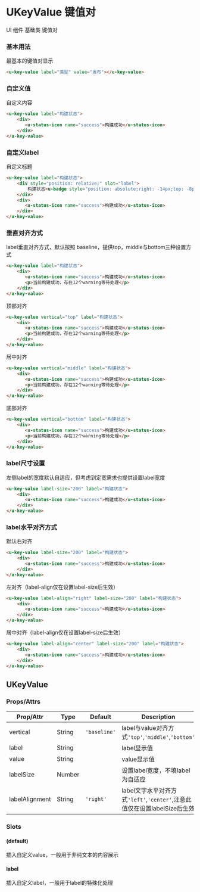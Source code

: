 # UKeyValue 键值对

<u-linear-layout gap="small">
    <u-label>UI 组件</u-label>
    <!-- <u-label>输入型</u-label> -->
    <u-label>基础类</u-label>
    <u-label>键值对</u-label>
</u-linear-layout>

### 基本用法

最基本的键值对显示
``` html
<u-key-value label="类型" value="发布"></u-key-value>
```

### 自定义值

自定义内容
``` html
<u-key-value label="构建状态">
    <div>
       <u-status-icon name="success">构建成功</u-status-icon>
    </div>
</u-key-value>
```
### 自定义label

自定义标题
``` html
<u-key-value label="构建状态">
    <div style="position: relative;" slot="label">
        构建状态<u-badge style="position: absolute;right: -14px;top: -8px;" value="1"></u-badge>
    </div>
    <div>
       <u-status-icon name="success">构建成功</u-status-icon>
    </div>
</u-key-value>
```
### 垂直对齐方式
label垂直对齐方式，默认按照 baseline，提供top，middle与bottom三种设置方式
``` html
<u-key-value label="构建状态">
    <div>
       <u-status-icon name="success">构建成功</u-status-icon>
       <p>当前构建成功，存在12个warning等待处理</p>
    </div>
</u-key-value>
```
顶部对齐
``` html
<u-key-value vertical="top" label="构建状态">
    <div>
       <u-status-icon name="success">构建成功</u-status-icon>
       <p>当前构建成功，存在12个warning等待处理</p>
    </div>
</u-key-value>
```
居中对齐
``` html
<u-key-value vertical="middle" label="构建状态">
    <div>
       <u-status-icon name="success">构建成功</u-status-icon>
       <p>当前构建成功，存在12个warning等待处理</p>
    </div>
</u-key-value>
```
底部对齐
``` html
<u-key-value vertical="bottom" label="构建状态">
    <div>
       <u-status-icon name="success">构建成功</u-status-icon>
       <p>当前构建成功，存在12个warning等待处理</p>
    </div>
</u-key-value>
```

### label尺寸设置
左侧label的宽度默认自适应，但考虑到定宽需求也提供设置label宽度
``` html
<u-key-value label-size="200" label="构建状态">
    <div>
       <u-status-icon name="success">构建成功</u-status-icon>
    </div>
</u-key-value>
```

### label水平对齐方式
默认右对齐
``` html
<u-key-value label-size="200" label="构建状态">
    <div>
       <u-status-icon name="success">构建成功</u-status-icon>
    </div>
</u-key-value>
```
左对齐（label-align仅在设置label-size后生效）
``` html
<u-key-value label-align="right" label-size="200" label="构建状态">
    <div>
       <u-status-icon name="success">构建成功</u-status-icon>
    </div>
</u-key-value>
```
居中对齐（label-align仅在设置label-size后生效）
``` html
<u-key-value label-align="center" label-size="200" label="构建状态">
    <div>
       <u-status-icon name="success">构建成功</u-status-icon>
    </div>
</u-key-value>
```



## UKeyValue
### Props/Attrs

| Prop/Attr | Type | Default | Description |
| --------- | ---- | ------- | ----------- |
| vertical | String | `'baseline'` | label与value对齐方式`'top'`,`'middle'`,`'bottom'` |
| label | String |  | label显示值 |
| value | String |  | value显示值 |
| labelSize | Number |  | 设置label宽度，不填label为自适应 |
| labelAlignment | String | `'right'` | label文字水平对齐方式`'left'`,`'center'`,注意此值仅在设置labelSize后生效 |

### Slots

#### (default)

插入自定义value，一般用于非纯文本的内容展示

#### label

插入自定义label，一般用于label的特殊化处理
